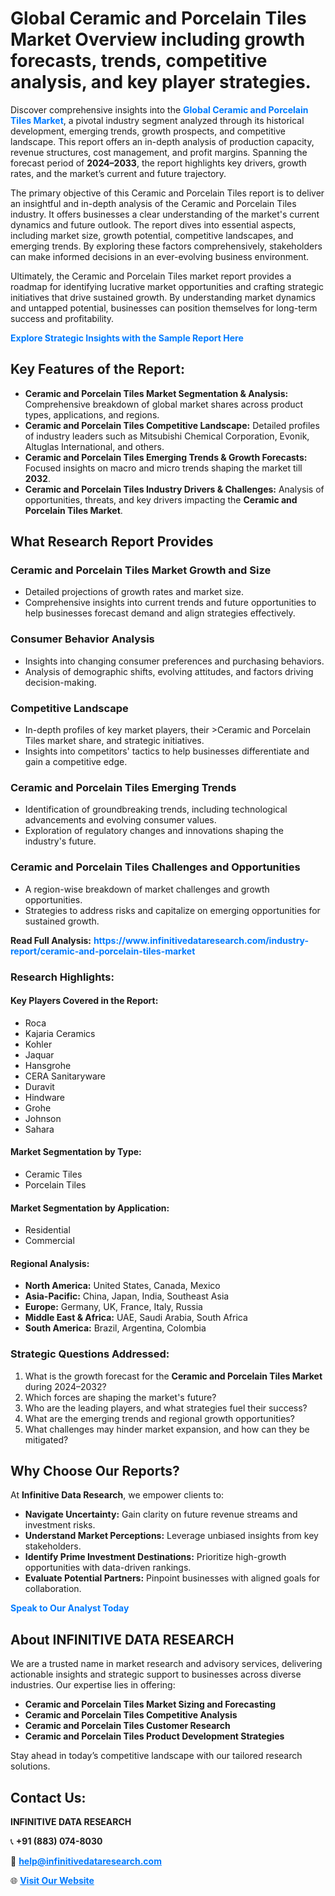 <h1>Global Ceramic and Porcelain Tiles Market Overview including growth forecasts, trends, competitive analysis, and key player strategies.</h1>
<p>
Discover comprehensive insights into the 
<a href="https://www.infinitivedataresearch.com/industry-report/ceramic-and-porcelain-tiles-market" rel="dofollow" style="color: #007BFF; text-decoration: none;"><strong>Global Ceramic and Porcelain Tiles Market</strong></a>, a pivotal industry segment analyzed through its historical development, emerging trends, growth prospects, and competitive landscape. This report offers an in-depth analysis of production capacity, revenue structures, cost management, and profit margins. Spanning the forecast period of <strong>2024–2033</strong>, the report highlights key drivers, growth rates, and the market’s current and future trajectory.
</p>
<p>
The primary objective of this Ceramic and Porcelain Tiles report is to deliver an insightful and in-depth analysis of the Ceramic and Porcelain Tiles industry. It offers businesses a clear understanding of the market's current dynamics and future outlook. The report dives into essential aspects, including market size, growth potential, competitive landscapes, and emerging trends. By exploring these factors comprehensively, stakeholders can make informed decisions in an ever-evolving business environment.
</p>
<p>
Ultimately, the Ceramic and Porcelain Tiles market report provides a roadmap for identifying lucrative market opportunities and crafting strategic initiatives that drive sustained growth. By understanding market dynamics and untapped potential, businesses can position themselves for long-term success and profitability.
</p>
<p>
<a href="https://www.infinitivedataresearch.com/request-sample/reportId=106118" style="color: #007BFF; text-decoration: none;"><strong>Explore Strategic Insights with the Sample Report Here</strong></a>
</p>

<h2>Key Features of the Report:</h2>
<ul>
<li><strong>Ceramic and Porcelain Tiles Market Segmentation & Analysis:</strong> Comprehensive breakdown of global market shares across product types, applications, and regions.</li>
<li><strong>Ceramic and Porcelain Tiles Competitive Landscape:</strong> Detailed profiles of industry leaders such as Mitsubishi Chemical Corporation, Evonik, Altuglas International, and others.</li>
<li><strong>Ceramic and Porcelain Tiles Emerging Trends & Growth Forecasts:</strong> Focused insights on macro and micro trends shaping the market till <strong>2032</strong>.</li>
<li><strong>Ceramic and Porcelain Tiles Industry Drivers & Challenges:</strong> Analysis of opportunities, threats, and key drivers impacting the <strong>Ceramic and Porcelain Tiles Market</strong>.</li>
</ul>

<h2>What Research Report Provides</h2>
<h3>Ceramic and Porcelain Tiles Market Growth and Size</h3>
<ul>
<li>Detailed projections of growth rates and market size.</li>
<li>Comprehensive insights into current trends and future opportunities to help businesses forecast demand and align strategies effectively.</li>
</ul>

<h3>Consumer Behavior Analysis</h3>
<ul>
<li>Insights into changing consumer preferences and purchasing behaviors.</li>
<li>Analysis of demographic shifts, evolving attitudes, and factors driving decision-making.</li>
</ul>

<h3>Competitive Landscape</h3>
<ul>
<li>In-depth profiles of key market players, their >Ceramic and Porcelain Tiles market share, and strategic initiatives.</li>
<li>Insights into competitors' tactics to help businesses differentiate and gain a competitive edge.</li>
</ul>

<h3>Ceramic and Porcelain Tiles Emerging Trends</h3>
<ul>
<li>Identification of groundbreaking trends, including technological advancements and evolving consumer values.</li>
<li>Exploration of regulatory changes and innovations shaping the industry's future.</li>
</ul>

<h3>Ceramic and Porcelain Tiles Challenges and Opportunities</h3>
<ul>
<li>A region-wise breakdown of market challenges and growth opportunities.</li>
<li>Strategies to address risks and capitalize on emerging opportunities for sustained growth.</li>
</ul>
<p><strong>Read Full Analysis:</strong> <a href="https://www.infinitivedataresearch.com/industry-report/ceramic-and-porcelain-tiles-market" rel="dofollow" style="color: #007BFF; text-decoration: none;"><strong>https://www.infinitivedataresearch.com/industry-report/ceramic-and-porcelain-tiles-market</strong></a></p>
<h3>Research Highlights:</h3>
<h4>Key Players Covered in the Report:</h4>
<ul><li>Roca</li><li>Kajaria Ceramics</li><li>Kohler</li><li>Jaquar</li><li>Hansgrohe</li><li>CERA Sanitaryware</li><li>Duravit</li><li>Hindware</li><li>Grohe</li><li>Johnson</li><li>Sahara</li></ul>
<h4>Market Segmentation by Type:</h4>
<ul><li>Ceramic Tiles</li><li>Porcelain Tiles</li></ul>
<h4>Market Segmentation by Application:</h4>
<ul><li>Residential</li><li>Commercial</li></ul>

<h4>Regional Analysis:</h4>
<ul>
<li><strong>North America:</strong> United States, Canada, Mexico</li>
<li><strong>Asia-Pacific:</strong> China, Japan, India, Southeast Asia</li>
<li><strong>Europe:</strong> Germany, UK, France, Italy, Russia</li>
<li><strong>Middle East & Africa:</strong> UAE, Saudi Arabia, South Africa</li>
<li><strong>South America:</strong> Brazil, Argentina, Colombia</li>
</ul>

<h3>Strategic Questions Addressed:</h3>
<ol>
<li>What is the growth forecast for the <strong>Ceramic and Porcelain Tiles Market</strong> during 2024–2032?</li>
<li>Which forces are shaping the market's future?</li>
<li>Who are the leading players, and what strategies fuel their success?</li>
<li>What are the emerging trends and regional growth opportunities?</li>
<li>What challenges may hinder market expansion, and how can they be mitigated?</li>
</ol>

<h2>Why Choose Our Reports?</h2>
<p>At <strong>Infinitive Data Research</strong>, we empower clients to:</p>
<ul>
<li><strong>Navigate Uncertainty:</strong> Gain clarity on future revenue streams and investment risks.</li>
<li><strong>Understand Market Perceptions:</strong> Leverage unbiased insights from key stakeholders.</li>
<li><strong>Identify Prime Investment Destinations:</strong> Prioritize high-growth opportunities with data-driven rankings.</li>
<li><strong>Evaluate Potential Partners:</strong> Pinpoint businesses with aligned goals for collaboration.</li>
</ul>
<p><a href="https://www.infinitivedataresearch.com/industry-report/ceramic-and-porcelain-tiles-market" rel="dofollow" style="color: #007BFF; text-decoration: none;"><strong>Speak to Our Analyst Today</strong></a></p>

<h2>About INFINITIVE DATA RESEARCH</h2>
<p>We are a trusted name in market research and advisory services, delivering actionable insights and strategic support to businesses across diverse industries. Our expertise lies in offering:</p>
<ul>
<li><strong>Ceramic and Porcelain Tiles Market Sizing and Forecasting</strong></li>
<li><strong>Ceramic and Porcelain Tiles Competitive Analysis</strong></li>
<li><strong>Ceramic and Porcelain Tiles Customer Research</strong></li>
<li><strong>Ceramic and Porcelain Tiles Product Development Strategies</strong></li>
</ul>
<p>Stay ahead in today’s competitive landscape with our tailored research solutions.</p>

<h2>Contact Us:</h2>
<p><strong>INFINITIVE DATA RESEARCH</strong></p>
<p>📞 <strong>+91 (883) 074-8030</strong></p>
<p>📧 <strong><a href="mailto:help@infinitivedataresearch.com" style="color: #007BFF;">help@infinitivedataresearch.com</a></strong></p>
<p>🌐 <strong><a href="https://www.infinitivedataresearch.com" rel="dofollow" style="color: #007BFF;">Visit Our Website</a></strong></p>